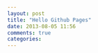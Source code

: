 ```yaml
---
layout: post
title: "Hello Github Pages"
date: 2013-08-05 11:56
comments: true
categories: 
---
```

